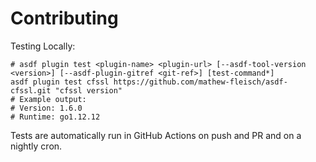 # Contributing

Testing Locally:

```shell
# asdf plugin test <plugin-name> <plugin-url> [--asdf-tool-version <version>] [--asdf-plugin-gitref <git-ref>] [test-command*]
asdf plugin test cfssl https://github.com/mathew-fleisch/asdf-cfssl.git "cfssl version"
# Example output:
# Version: 1.6.0
# Runtime: go1.12.12
```

Tests are automatically run in GitHub Actions on push and PR and on a nightly cron.